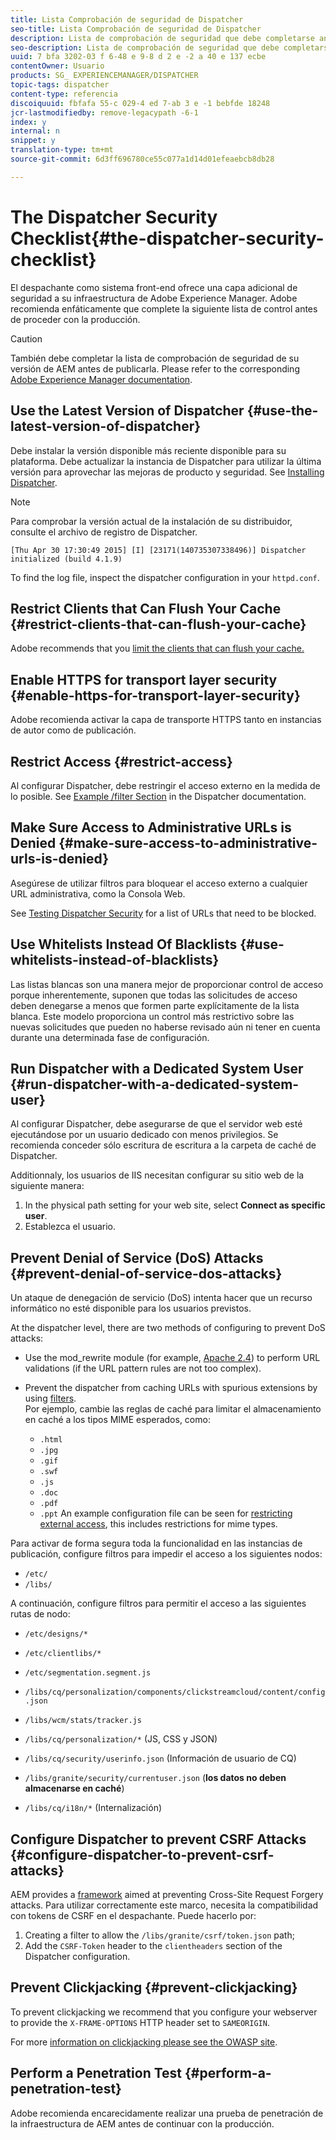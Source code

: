 ```yaml
---
title: Lista Comprobación de seguridad de Dispatcher
seo-title: Lista Comprobación de seguridad de Dispatcher
description: Lista de comprobación de seguridad que debe completarse antes de proceder con la producción.
seo-description: Lista de comprobación de seguridad que debe completarse antes de proceder con la producción.
uuid: 7 bfa 3202-03 f 6-48 e 9-8 d 2 e -2 a 40 e 137 ecbe
contentOwner: Usuario
products: SG_ EXPERIENCEMANAGER/DISPATCHER
topic-tags: dispatcher
content-type: referencia
discoiquuid: fbfafa 55-c 029-4 ed 7-ab 3 e -1 bebfde 18248
jcr-lastmodifiedby: remove-legacypath -6-1
index: y
internal: n
snippet: y
translation-type: tm+mt
source-git-commit: 6d3ff696780ce55c077a1d14d01efeaebcb8db28

---
```



# The Dispatcher Security Checklist{#the-dispatcher-security-checklist}

<!-- 

Comment Type: remark
Last Modified By: unknown unknown (ims-author-00AF43764F54BE740A490D44@AdobeID)
Last Modified Date: 2015-06-05T05:14:35.365-0400

<p>Food for thought listed on <a href="https://jira.corp.adobe.com/browse/DOC-5649">DOC-5649</a>. To be considered while proof-reading.</p> 
<p> </p>

 -->

El despachante como sistema front-end ofrece una capa adicional de seguridad a su infraestructura de Adobe Experience Manager. Adobe recomienda enfáticamente que complete la siguiente lista de control antes de proceder con la producción.

>[!CAUTION]
>
>También debe completar la lista de comprobación de seguridad de su versión de AEM antes de publicarla. Please refer to the corresponding [Adobe Experience Manager documentation](https://helpx.adobe.com/experience-manager/6-3/sites/administering/using/security-checklist.html).

## Use the Latest Version of Dispatcher {#use-the-latest-version-of-dispatcher}

Debe instalar la versión disponible más reciente disponible para su plataforma. Debe actualizar la instancia de Dispatcher para utilizar la última versión para aprovechar las mejoras de producto y seguridad. See [Installing Dispatcher](dispatcher-install.md).

>[!NOTE]
>
>Para comprobar la versión actual de la instalación de su distribuidor, consulte el archivo de registro de Dispatcher.
>
>`[Thu Apr 30 17:30:49 2015] [I] [23171(140735307338496)] Dispatcher initialized (build 4.1.9)`
>
>To find the log file, inspect the dispatcher configuration in your `httpd.conf`.

## Restrict Clients that Can Flush Your Cache {#restrict-clients-that-can-flush-your-cache}

Adobe recommends that you [limit the clients that can flush your cache.](dispatcher-configuration.md#limiting-the-clients-that-can-flush-the-cache)

## Enable HTTPS for transport layer security {#enable-https-for-transport-layer-security}

Adobe recomienda activar la capa de transporte HTTPS tanto en instancias de autor como de publicación.

<!-- 

Comment Type: remark
Last Modified By: unknown unknown (ims-author-00AF43764F54BE740A490D44@AdobeID)
Last Modified Date: 2015-06-26T04:41:28.841-0400

<p>Recommended to have SSL termination, front end SSL.</p> 
<p>Question is do we want to have SSL communication between dispatcher and AEM instances (publish and/or author).</p> 
<p>We might want to have two items:</p> 
<ul> 
 <li>MUST HTTPS clients -&gt; dispatcher / load balancer</li> 
 <li>NICE load balancer -&gt; dispatcher<br /> </li> 
 <li>NICE dispatcher -&gt; instances if sensitive information such as credit cards / or infrastructure requirements such as DMZ</li> 
</ul>

 -->

## Restrict Access {#restrict-access}

Al configurar Dispatcher, debe restringir el acceso externo en la medida de lo posible. See [Example /filter Section](dispatcher-configuration.md#main-pars_184_1_title) in the Dispatcher documentation.

## Make Sure Access to Administrative URLs is Denied {#make-sure-access-to-administrative-urls-is-denied}

Asegúrese de utilizar filtros para bloquear el acceso externo a cualquier URL administrativa, como la Consola Web.

See [Testing Dispatcher Security](dispatcher-configuration.md#testing-dispatcher-security) for a list of URLs that need to be blocked.

## Use Whitelists Instead Of Blacklists {#use-whitelists-instead-of-blacklists}

Las listas blancas son una manera mejor de proporcionar control de acceso porque inherentemente, suponen que todas las solicitudes de acceso deben denegarse a menos que formen parte explícitamente de la lista blanca. Este modelo proporciona un control más restrictivo sobre las nuevas solicitudes que pueden no haberse revisado aún ni tener en cuenta durante una determinada fase de configuración.

## Run Dispatcher with a Dedicated System User {#run-dispatcher-with-a-dedicated-system-user}

Al configurar Dispatcher, debe asegurarse de que el servidor web esté ejecutándose por un usuario dedicado con menos privilegios. Se recomienda conceder sólo escritura de escritura a la carpeta de caché de Dispatcher.

Additionnaly, los usuarios de IIS necesitan configurar su sitio web de la siguiente manera:

1. In the physical path setting for your web site, select **Connect as specific user**.
1. Establezca el usuario.

## Prevent Denial of Service (DoS) Attacks {#prevent-denial-of-service-dos-attacks}

Un ataque de denegación de servicio (DoS) intenta hacer que un recurso informático no esté disponible para los usuarios previstos.

At the dispatcher level, there are two methods of configuring to prevent DoS attacks: [](https://docs.adobe.com/content/docs/en/dispatcher.html#/filter (Filters))

* Use the mod_rewrite module (for example, [Apache 2.4](https://httpd.apache.org/docs/2.4/mod/mod_rewrite.html)) to perform URL validations (if the URL pattern rules are not too complex).

* Prevent the dispatcher from caching URLs with spurious extensions by using [filters](dispatcher-configuration.md#configuring-access-to-conten-tfilter).\
   Por ejemplo, cambie las reglas de caché para limitar el almacenamiento en caché a los tipos MIME esperados, como:

   * `.html`
   * `.jpg`
   * `.gif`
   * `.swf`
   * `.js`
   * `.doc`
   * `.pdf`
   * `.ppt`
   An example configuration file can be seen for [restricting external access](#restrict-access), this includes restrictions for mime types.

Para activar de forma segura toda la funcionalidad en las instancias de publicación, configure filtros para impedir el acceso a los siguientes nodos:

* `/etc/`
* `/libs/`

A continuación, configure filtros para permitir el acceso a las siguientes rutas de nodo:

* `/etc/designs/*`
* `/etc/clientlibs/*`
* `/etc/segmentation.segment.js`
* `/libs/cq/personalization/components/clickstreamcloud/content/config.json`
* `/libs/wcm/stats/tracker.js`
* `/libs/cq/personalization/*` (JS, CSS y JSON)
* `/libs/cq/security/userinfo.json` (Información de usuario de CQ)
* `/libs/granite/security/currentuser.json` (**los datos no deben almacenarse en caché**)

* `/libs/cq/i18n/*` (Internalización)

<!-- 

Comment Type: remark
Last Modified By: unknown unknown (ims-author-00AF43764F54BE740A490D44@AdobeID)
Last Modified Date: 2015-06-26T04:38:17.016-0400

<p>We need to highlight whether a path applies to all versions or specific ones.<br /> </p>

 -->

## Configure Dispatcher to prevent CSRF Attacks {#configure-dispatcher-to-prevent-csrf-attacks}

AEM provides a [framework](https://helpx.adobe.com/experience-manager/6-3/sites/administering/using/security-checklist.html#verification-steps) aimed at preventing Cross-Site Request Forgery attacks. Para utilizar correctamente este marco, necesita la compatibilidad con tokens de CSRF en el despachante. Puede hacerlo por:

1. Creating a filter to allow the `/libs/granite/csrf/token.json` path;
1. Add the `CSRF-Token` header to the `clientheaders` section of the Dispatcher configuration.

## Prevent Clickjacking {#prevent-clickjacking}

To prevent clickjacking we recommend that you configure your webserver to provide the `X-FRAME-OPTIONS` HTTP header set to `SAMEORIGIN`.

For more [information on clickjacking please see the OWASP site](https://www.owasp.org/index.php/Clickjacking).

## Perform a Penetration Test {#perform-a-penetration-test}

Adobe recomienda encarecidamente realizar una prueba de penetración de la infraestructura de AEM antes de continuar con la producción.


